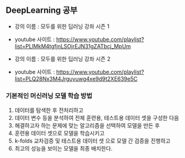  ## DeepLearning 공부

- 강의 이름 : 모두를 위한 딥러닝 강좌 시즌 1
- youtube 사이트 : https://www.youtube.com/playlist?list=PLlMkM4tgfjnLSOjrEJN31gZATbcj_MpUm

- 강의 이름 : 모두를 위한 딥러닝 강좌 시즌 2
- youtube 사이트 : https://www.youtube.com/playlist?list=PLQ28Nx3M4Jrguyuwg4xe9d9t2XE639e5C

### 기본적인 머신러닝 모델 학습 방법

1. 데이터를 탐색한 후 전처리하고
2. 데이터 변수 등을 분석하여 전체 훈련용, 테스트용 데이터 셋을 구성한 다음
3. 해결하고자 하는 문제에 맞는 알고리즘을 선택하여 모델을 만든 후
4. 훈련용 데이터 셋으로 모델을 학습시키고
5. k-folds 교차검증 및 테스트용 데이터 셋 으로 모델 간 검증을 진행하고
6. 최고의 성능을 보이는 모델을 최종 배치한다.
